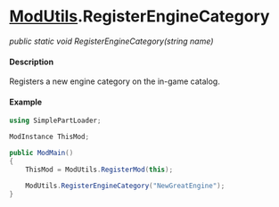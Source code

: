# [ModUtils](api/modutils.md).RegisterEngineCategory

*public static void RegisterEngineCategory(string name)*

#### Description
Registers a new engine category on the in-game catalog.

#### Example
```csharp
using SimplePartLoader;

ModInstance ThisMod;

public ModMain()
{
    ThisMod = ModUtils.RegisterMod(this);

    ModUtils.RegisterEngineCategory("NewGreatEngine");
}
```